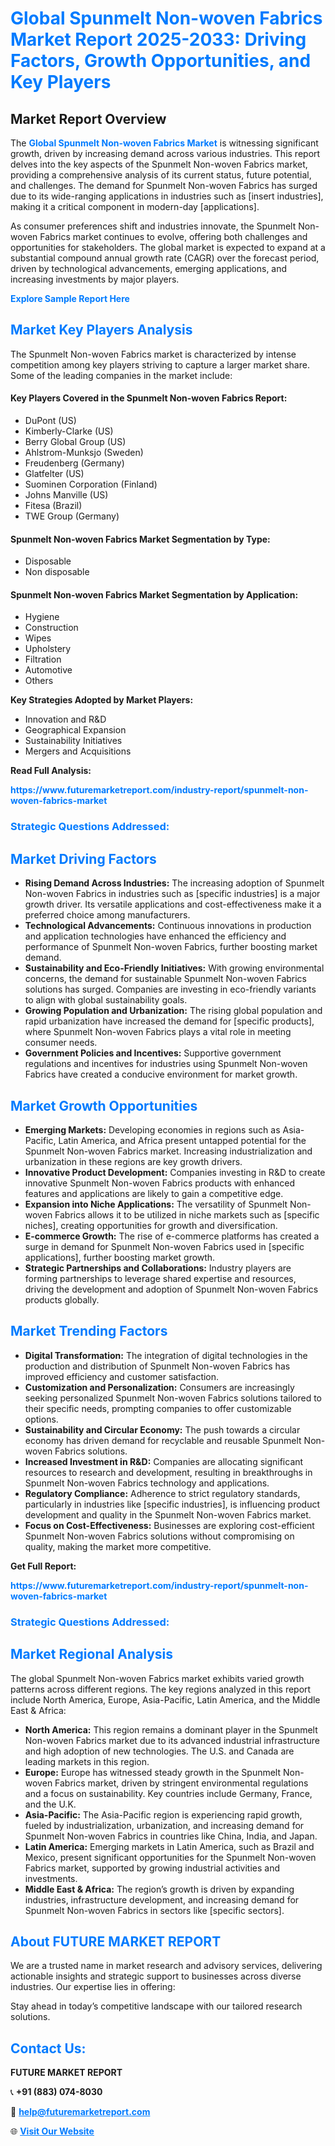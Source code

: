 <h1 style="color: #007BFF;">Global Spunmelt Non-woven Fabrics Market Report 2025-2033: Driving Factors, Growth Opportunities, and Key Players</h1>

<section id="overview">
<h2>Market Report Overview</h2>
<p>The <a href="https://www.futuremarketreport.com/industry-report/spunmelt-non-woven-fabrics-market" style="color: #007BFF; text-decoration: none;"><strong>Global Spunmelt Non-woven Fabrics Market</strong></a> is witnessing significant growth, driven by increasing demand across various industries. This report delves into the key aspects of the Spunmelt Non-woven Fabrics market, providing a comprehensive analysis of its current status, future potential, and challenges. The demand for Spunmelt Non-woven Fabrics has surged due to its wide-ranging applications in industries such as [insert industries], making it a critical component in modern-day [applications].</p>
<p>As consumer preferences shift and industries innovate, the Spunmelt Non-woven Fabrics market continues to evolve, offering both challenges and opportunities for stakeholders. The global market is expected to expand at a substantial compound annual growth rate (CAGR) over the forecast period, driven by technological advancements, emerging applications, and increasing investments by major players.</p>
</section>

<section id="overview">
<p><a href="https://www.futuremarketreport.com/request-sample/reportId=54626" style="color: #007BFF; text-decoration: none;"><strong>Explore Sample Report Here</strong></a></p>
</section>

<section id="key-players">
<h2 style="color: #007BFF;">Market Key Players Analysis</h2>
<p>The Spunmelt Non-woven Fabrics market is characterized by intense competition among key players striving to capture a larger market share. Some of the leading companies in the market include:</p>
<h4>Key Players Covered in the Spunmelt Non-woven Fabrics Report:</h4>
<ul><li>DuPont (US)</li><li>Kimberly-Clarke (US)</li><li>Berry Global Group (US)</li><li>Ahlstrom-Munksjo (Sweden)</li><li>Freudenberg (Germany)</li><li>Glatfelter (US)</li><li>Suominen Corporation (Finland)</li><li>Johns Manville (US)</li><li>Fitesa (Brazil)</li><li>TWE Group (Germany)</li></ul>
<h4>Spunmelt Non-woven Fabrics Market Segmentation by Type:</h4>
<ul><li>Disposable</li><li>Non disposable</li></ul>

<h4>Spunmelt Non-woven Fabrics Market Segmentation by Application:</h4>
<ul><li>Hygiene</li><li>Construction</li><li>Wipes</li><li>Upholstery</li><li>Filtration</li><li>Automotive</li><li>Others</li></ul>
<p><strong>Key Strategies Adopted by Market Players:</strong></p>
<ul>
<li>Innovation and R&D</li>
<li>Geographical Expansion</li>
<li>Sustainability Initiatives</li>
<li>Mergers and Acquisitions</li>
</ul>
</section>

<section>
<p><strong>Read Full Analysis: </strong></p><a href="https://www.futuremarketreport.com/industry-report/spunmelt-non-woven-fabrics-market" style="color: #007BFF; text-decoration: none;"><strong>https://www.futuremarketreport.com/industry-report/spunmelt-non-woven-fabrics-market</strong></a>
<h3 style="color: #007BFF;">Strategic Questions Addressed:</h3>
</section>

<section id="driving-factors">
<h2 style="color: #007BFF;">Market Driving Factors</h2>
<ul>
<li><strong>Rising Demand Across Industries:</strong> The increasing adoption of Spunmelt Non-woven Fabrics in industries such as [specific industries] is a major growth driver. Its versatile applications and cost-effectiveness make it a preferred choice among manufacturers.</li>
<li><strong>Technological Advancements:</strong> Continuous innovations in production and application technologies have enhanced the efficiency and performance of Spunmelt Non-woven Fabrics, further boosting market demand.</li>
<li><strong>Sustainability and Eco-Friendly Initiatives:</strong> With growing environmental concerns, the demand for sustainable Spunmelt Non-woven Fabrics solutions has surged. Companies are investing in eco-friendly variants to align with global sustainability goals.</li>
<li><strong>Growing Population and Urbanization:</strong> The rising global population and rapid urbanization have increased the demand for [specific products], where Spunmelt Non-woven Fabrics plays a vital role in meeting consumer needs.</li>
<li><strong>Government Policies and Incentives:</strong> Supportive government regulations and incentives for industries using Spunmelt Non-woven Fabrics have created a conducive environment for market growth.</li>
</ul>
</section>

<section id="growth-opportunities">
<h2 style="color: #007BFF;">Market Growth Opportunities</h2>
<ul>
<li><strong>Emerging Markets:</strong> Developing economies in regions such as Asia-Pacific, Latin America, and Africa present untapped potential for the Spunmelt Non-woven Fabrics market. Increasing industrialization and urbanization in these regions are key growth drivers.</li>
<li><strong>Innovative Product Development:</strong> Companies investing in R&D to create innovative Spunmelt Non-woven Fabrics products with enhanced features and applications are likely to gain a competitive edge.</li>
<li><strong>Expansion into Niche Applications:</strong> The versatility of Spunmelt Non-woven Fabrics allows it to be utilized in niche markets such as [specific niches], creating opportunities for growth and diversification.</li>
<li><strong>E-commerce Growth:</strong> The rise of e-commerce platforms has created a surge in demand for Spunmelt Non-woven Fabrics used in [specific applications], further boosting market growth.</li>
<li><strong>Strategic Partnerships and Collaborations:</strong> Industry players are forming partnerships to leverage shared expertise and resources, driving the development and adoption of Spunmelt Non-woven Fabrics products globally.</li>
</ul>
</section>

<section id="trending-factors">
<h2 style="color: #007BFF;">Market Trending Factors</h2>
<ul>
<li><strong>Digital Transformation:</strong> The integration of digital technologies in the production and distribution of Spunmelt Non-woven Fabrics has improved efficiency and customer satisfaction.</li>
<li><strong>Customization and Personalization:</strong> Consumers are increasingly seeking personalized Spunmelt Non-woven Fabrics solutions tailored to their specific needs, prompting companies to offer customizable options.</li>
<li><strong>Sustainability and Circular Economy:</strong> The push towards a circular economy has driven demand for recyclable and reusable Spunmelt Non-woven Fabrics solutions.</li>
<li><strong>Increased Investment in R&D:</strong> Companies are allocating significant resources to research and development, resulting in breakthroughs in Spunmelt Non-woven Fabrics technology and applications.</li>
<li><strong>Regulatory Compliance:</strong> Adherence to strict regulatory standards, particularly in industries like [specific industries], is influencing product development and quality in the Spunmelt Non-woven Fabrics market.</li>
<li><strong>Focus on Cost-Effectiveness:</strong> Businesses are exploring cost-efficient Spunmelt Non-woven Fabrics solutions without compromising on quality, making the market more competitive.</li>
</ul>
</section>

<section>
<p><strong>Get Full Report: </strong></p><a href="https://www.futuremarketreport.com/industry-report/spunmelt-non-woven-fabrics-market" style="color: #007BFF; text-decoration: none;"><strong>https://www.futuremarketreport.com/industry-report/spunmelt-non-woven-fabrics-market</strong></a>
<h3 style="color: #007BFF;">Strategic Questions Addressed:</h3>
</section>


<section id="regional-analysis">
<h2 style="color: #007BFF;">Market Regional Analysis</h2>
<p>The global Spunmelt Non-woven Fabrics market exhibits varied growth patterns across different regions. The key regions analyzed in this report include North America, Europe, Asia-Pacific, Latin America, and the Middle East & Africa:</p>
<ul>
<li><strong>North America:</strong> This region remains a dominant player in the Spunmelt Non-woven Fabrics market due to its advanced industrial infrastructure and high adoption of new technologies. The U.S. and Canada are leading markets in this region.</li>
<li><strong>Europe:</strong> Europe has witnessed steady growth in the Spunmelt Non-woven Fabrics market, driven by stringent environmental regulations and a focus on sustainability. Key countries include Germany, France, and the U.K.</li>
<li><strong>Asia-Pacific:</strong> The Asia-Pacific region is experiencing rapid growth, fueled by industrialization, urbanization, and increasing demand for Spunmelt Non-woven Fabrics in countries like China, India, and Japan.</li>
<li><strong>Latin America:</strong> Emerging markets in Latin America, such as Brazil and Mexico, present significant opportunities for the Spunmelt Non-woven Fabrics market, supported by growing industrial activities and investments.</li>
<li><strong>Middle East & Africa:</strong> The region’s growth is driven by expanding industries, infrastructure development, and increasing demand for Spunmelt Non-woven Fabrics in sectors like [specific sectors].</li>
</ul>
</section>

<footer>
<h2 style="color: #007BFF;">About FUTURE MARKET REPORT</h2>
<p>We are a trusted name in market research and advisory services, delivering actionable insights and strategic support to businesses across diverse industries. Our expertise lies in offering:</p>

<p>Stay ahead in today’s competitive landscape with our tailored research solutions.</p>

<h2 style="color: #007BFF;">Contact Us:</h2>
<p><strong>FUTURE MARKET REPORT</strong></p>
<p>📞 <strong>+91 (883) 074-8030</strong></p>
<p>📧 <strong><a href="mailto:help@futuremarketreport.com" style="color: #007BFF;">help@futuremarketreport.com</a></strong></p>
<p>🌐 <strong><a href="https://www.futuremarketreport.com/" style="color: #007BFF;">Visit Our Website</a></strong></p>
</footer>